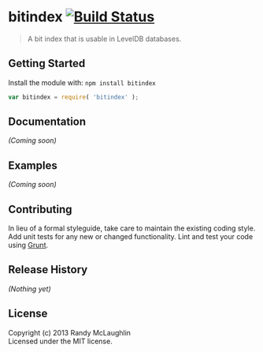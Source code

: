 # bitindex [![Build Status](https://secure.travis-ci.org/randymized/bitindex.png?branch=master)](http://travis-ci.org/randymized/bitindex)

> A bit index that is usable in LevelDB databases.

## Getting Started
Install the module with: `npm install bitindex`

```javascript
var bitindex = require( 'bitindex' );
```

## Documentation
_(Coming soon)_

## Examples
_(Coming soon)_

## Contributing
In lieu of a formal styleguide, take care to maintain the existing coding style. Add unit tests for any new or changed functionality. Lint and test your code using [Grunt](http://gruntjs.com/).

## Release History
_(Nothing yet)_

## License
Copyright (c) 2013 Randy McLaughlin  
Licensed under the MIT license.

